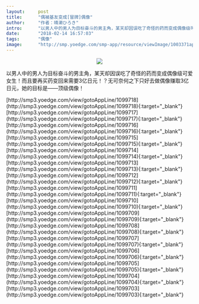 ```yaml
---
layout:     post
title:      "偶被基友变成[冒牌]偶像"
author:     "作者：晴濑ひろき"
intro:      "以男人中的男人为目标奋斗的男主角，某天却因误吃了奇怪的药而变成偶像级可爱女生！而且要再买药变回来需要3亿日元！？无可奈何之下只好去做偶像赚取3亿日元，她的目标是——顶级偶像！"
date:       "2018-02-14 16:57:03"
tags:       "偶像"
image:      "http://smp.yoedge.com/smp-app/resource/viewImage/1003371appline.png"
---
```

<div style="text-align: center">
<p><img src="http://smp.yoedge.com/smp-app/resource/viewImage/1003371appline.png"/></p>
</div>
<p class="post-meta">
<span>以男人中的男人为目标奋斗的男主角，某天却因误吃了奇怪的药而变成偶像级可爱女生！而且要再买药变回来需要3亿日元！？无可奈何之下只好去做偶像赚取3亿日元，她的目标是——顶级偶像！</span>
</p>
[http://smp3.yoedge.com/view/gotoAppLine/1099718](http://smp3.yoedge.com/view/gotoAppLine/1099718){:target="_blank"}
[http://smp3.yoedge.com/view/gotoAppLine/1099717](http://smp3.yoedge.com/view/gotoAppLine/1099717){:target="_blank"}
[http://smp3.yoedge.com/view/gotoAppLine/1099716](http://smp3.yoedge.com/view/gotoAppLine/1099716){:target="_blank"}
[http://smp3.yoedge.com/view/gotoAppLine/1099715](http://smp3.yoedge.com/view/gotoAppLine/1099715){:target="_blank"}
[http://smp3.yoedge.com/view/gotoAppLine/1099714](http://smp3.yoedge.com/view/gotoAppLine/1099714){:target="_blank"}
[http://smp3.yoedge.com/view/gotoAppLine/1099713](http://smp3.yoedge.com/view/gotoAppLine/1099713){:target="_blank"}
[http://smp3.yoedge.com/view/gotoAppLine/1099712](http://smp3.yoedge.com/view/gotoAppLine/1099712){:target="_blank"}
[http://smp3.yoedge.com/view/gotoAppLine/1099711](http://smp3.yoedge.com/view/gotoAppLine/1099711){:target="_blank"}
[http://smp3.yoedge.com/view/gotoAppLine/1099710](http://smp3.yoedge.com/view/gotoAppLine/1099710){:target="_blank"}
[http://smp3.yoedge.com/view/gotoAppLine/1099709](http://smp3.yoedge.com/view/gotoAppLine/1099709){:target="_blank"}
[http://smp3.yoedge.com/view/gotoAppLine/1099708](http://smp3.yoedge.com/view/gotoAppLine/1099708){:target="_blank"}
[http://smp3.yoedge.com/view/gotoAppLine/1099707](http://smp3.yoedge.com/view/gotoAppLine/1099707){:target="_blank"}
[http://smp3.yoedge.com/view/gotoAppLine/1099706](http://smp3.yoedge.com/view/gotoAppLine/1099706){:target="_blank"}
[http://smp3.yoedge.com/view/gotoAppLine/1099705](http://smp3.yoedge.com/view/gotoAppLine/1099705){:target="_blank"}
[http://smp3.yoedge.com/view/gotoAppLine/1099704](http://smp3.yoedge.com/view/gotoAppLine/1099704){:target="_blank"}
[http://smp3.yoedge.com/view/gotoAppLine/1099703](http://smp3.yoedge.com/view/gotoAppLine/1099703){:target="_blank"}


